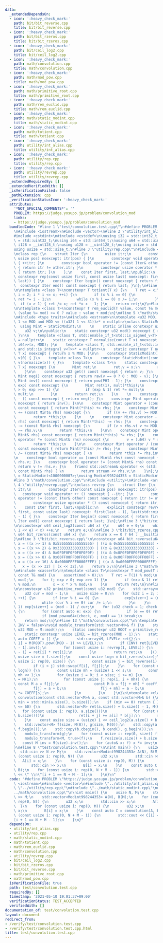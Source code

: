 ```yaml
---
data:
  _extendedDependsOn:
  - icon: ':heavy_check_mark:'
    path: bit/bit_reverse.cpp
    title: bit/bit_reverse.cpp
  - icon: ':heavy_check_mark:'
    path: bit/bit_rzeros.cpp
    title: bit/bit_rzeros.cpp
  - icon: ':heavy_check_mark:'
    path: bit/ceil_log2.cpp
    title: bit/ceil_log2.cpp
  - icon: ':heavy_check_mark:'
    path: math/convolution.cpp
    title: math/convolution.cpp
  - icon: ':heavy_check_mark:'
    path: math/mod_pow.cpp
    title: math/mod_pow.cpp
  - icon: ':heavy_check_mark:'
    path: math/primitive_root.cpp
    title: math/primitive_root.cpp
  - icon: ':heavy_check_mark:'
    path: math/rem_euclid.cpp
    title: math/rem_euclid.cpp
  - icon: ':heavy_check_mark:'
    path: math/static_modint.cpp
    title: math/static_modint.cpp
  - icon: ':heavy_check_mark:'
    path: math/totient.cpp
    title: math/totient.cpp
  - icon: ':heavy_check_mark:'
    path: utility/int_alias.cpp
    title: utility/int_alias.cpp
  - icon: ':heavy_check_mark:'
    path: utility/rep.cpp
    title: utility/rep.cpp
  - icon: ':heavy_check_mark:'
    path: utility/revrep.cpp
    title: utility/revrep.cpp
  _extendedRequiredBy: []
  _extendedVerifiedWith: []
  _isVerificationFailed: false
  _pathExtension: cpp
  _verificationStatusIcon: ':heavy_check_mark:'
  attributes:
    '*NOT_SPECIAL_COMMENTS*': ''
    PROBLEM: https://judge.yosupo.jp/problem/convolution_mod
    links:
    - https://judge.yosupo.jp/problem/convolution_mod
  bundledCode: "#line 1 \"test/convolution.test.cpp\"\n#define PROBLEM \"https://judge.yosupo.jp/problem/convolution_mod\"\
    \n#include <iostream>\n#include <vector>\n#line 2 \"utility/int_alias.cpp\"\n\
    #include <cstdint>\n#include <cstddef>\n\nusing i32 = std::int32_t;\nusing u32\
    \ = std::uint32_t;\nusing i64 = std::int64_t;\nusing u64 = std::uint64_t;\nusing\
    \ i128 = __int128_t;\nusing u128 = __uint128_t;\nusing isize = std::ptrdiff_t;\n\
    using usize = std::size_t;\n#line 3 \"utility/rep.cpp\"\n#include <algorithm>\n\
    \nclass rep {\n    struct Iter {\n        usize itr;\n        constexpr Iter(const\
    \ usize pos) noexcept: itr(pos) { }\n        constexpr void operator ++ () noexcept\
    \ { ++itr; }\n        constexpr bool operator != (const Iter& other) const noexcept\
    \ { return itr != other.itr; }\n        constexpr usize operator * () const noexcept\
    \ { return itr; }\n    };\n    const Iter first, last;\npublic:\n    explicit\
    \ constexpr rep(const usize first, const usize last) noexcept: first(first), last(std::max(first,\
    \ last)) { }\n    constexpr Iter begin() const noexcept { return first; }\n  \
    \  constexpr Iter end() const noexcept { return last; }\n};\n#line 2 \"math/totient.cpp\"\
    \n\ntemplate <class T>\nconstexpr T totient(T x) {\n    T ret = x;\n    for (T\
    \ i = 2; i * i <= x; ++i) {\n        if (x % i == 0) {\n            ret /= i;\
    \ ret *= i - 1;\n            while (x % i == 0) x /= i;\n        }\n    }\n  \
    \  if (x > 1) { ret /= x; ret *= x - 1; }\n    return ret;\n}\n#line 2 \"math/rem_euclid.cpp\"\
    \n\ntemplate <class T>\nconstexpr T rem_euclid(T value, const T& mod) {\n    return\
    \ (value %= mod) >= 0 ? value : value + mod;\n}\n#line 5 \"math/static_modint.cpp\"\
    \n#include <type_traits>\n#include <ostream>\n\ntemplate <u32 MOD, std::enable_if_t<((u32)\
    \ 1 <= MOD and MOD <= ((u32) 1 << 31))>* = nullptr>\nclass StaticModint {\n  \
    \  using Mint = StaticModint;\n    \n    static inline constexpr u32 PHI = totient(MOD);\n\
    \    u32 v;\n\npublic:\n    static constexpr u32 mod() noexcept { return MOD;\
    \ }\n\n    template <class T, std::enable_if_t<std::is_signed_v<T> and std::is_integral_v<T>>*\
    \ = nullptr>\n    static constexpr T normalize(const T x) noexcept { return rem_euclid<std::common_type_t<T,\
    \ i64>>(x, MOD); }\n    template <class T, std::enable_if_t<std::is_unsigned_v<T>\
    \ and std::is_integral_v<T>>* = nullptr>\n    static constexpr T normalize(const\
    \ T x) noexcept { return x % MOD; }\n\n    constexpr StaticModint() noexcept:\
    \ v(0) { }\n    template <class T>\n    constexpr StaticModint(const T x) noexcept:\
    \ v(normalize(x)) { }\n    template <class T>\n    static constexpr Mint raw(const\
    \ T x) noexcept {\n        Mint ret;\n        ret.v = x;\n        return ret;\n\
    \    }\n\n    constexpr u32 get() const noexcept { return v; }\n    constexpr\
    \ Mint neg() const noexcept { return raw(v == 0 ? 0 : MOD - v); }\n    constexpr\
    \ Mint inv() const noexcept { return pow(PHI - 1); }\n    constexpr Mint pow(u64\
    \ exp) const noexcept {\n        Mint ret(1), mult(*this);\n        for (; exp\
    \ > 0; exp >>= 1) {\n            if (exp & 1) ret *= mult;\n            mult *=\
    \ mult;\n        }\n        return ret;\n    }\n    \n    constexpr Mint operator\
    \ - () const noexcept { return neg(); }\n    constexpr Mint operator ~ () const\
    \ noexcept { return inv(); }\n\n    constexpr Mint operator + (const Mint& rhs)\
    \ const noexcept { return Mint(*this) += rhs; }\n    constexpr Mint& operator\
    \ += (const Mint& rhs) noexcept {\n        if ((v += rhs.v) >= MOD) v -= MOD;\n\
    \        return *this;\n    }\n    \n    constexpr Mint operator - (const Mint&\
    \ rhs) const noexcept { return Mint(*this) -= rhs; }\n    constexpr Mint& operator\
    \ -= (const Mint& rhs) noexcept {\n        if (v < rhs.v) v += MOD;\n        v\
    \ -= rhs.v;\n        return *this;\n    }\n\n    constexpr Mint operator * (const\
    \ Mint& rhs) const noexcept { return Mint(*this) *= rhs; }\n    constexpr Mint&\
    \ operator *= (const Mint& rhs) noexcept {\n        v = (u64) v * rhs.v % MOD;\n\
    \        return *this;\n    }\n\n    constexpr Mint operator / (const Mint& rhs)\
    \ const noexcept { return Mint(*this) /= rhs; }\n    constexpr Mint& operator\
    \ /= (const Mint& rhs) noexcept { \n        return *this *= rhs.inv();\n    }\n\
    \n    constexpr bool operator == (const Mint& rhs) const noexcept { return v ==\
    \ rhs.v; }\n    constexpr bool operator != (const Mint& rhs) const noexcept {\
    \ return v != rhs.v; }\n    friend std::ostream& operator << (std::ostream& stream,\
    \ const Mint& rhs) { \n        return stream << rhs.v;\n    }\n};\n\nusing Modint1000000007\
    \ = StaticModint<1000000007>;\nusing Modint998244353 = StaticModint<998244353>;\n\
    #line 3 \"math/convolution.cpp\"\n#include <utility>\n#include <array>\n#line\
    \ 4 \"utility/revrep.cpp\"\n\nclass revrep {\n    struct Iter {\n        usize\
    \ itr;\n        constexpr Iter(const usize pos) noexcept: itr(pos) { }\n     \
    \   constexpr void operator ++ () noexcept { --itr; }\n        constexpr bool\
    \ operator != (const Iter& other) const noexcept { return itr != other.itr; }\n\
    \        constexpr usize operator * () const noexcept { return itr; }\n    };\n\
    \    const Iter first, last;\npublic:\n    explicit constexpr revrep(const usize\
    \ first, const usize last) noexcept: first(last - 1), last(std::min(first, last)\
    \ - 1) { }\n    constexpr Iter begin() const noexcept { return first; }\n    constexpr\
    \ Iter end() const noexcept { return last; }\n};\n#line 3 \"bit/ceil_log2.cpp\"\
    \n\nconstexpr u64 ceil_log2(const u64 x) {\n    u64 e = 0;\n    while (((u64)\
    \ 1 << e) < x) ++e;\n    return e;\n}\n#line 3 \"bit/bit_rzeros.cpp\"\n\nconstexpr\
    \ u64 bit_rzeros(const u64 x) {\n    return x == 0 ? 64 : __builtin_ctzll(x);\n\
    }\n#line 3 \"bit/bit_reverse.cpp\"\n\nconstexpr u64 bit_reverse(u64 x) {\n   \
    \ x = ((x >> 1) & 0x5555555555555555) | ((x & 0x5555555555555555) << 1);\n   \
    \ x = ((x >> 2) & 0x3333333333333333) | ((x & 0x3333333333333333) << 2);\n   \
    \ x = ((x >> 4) & 0x0F0F0F0F0F0F0F0F) | ((x & 0x0F0F0F0F0F0F0F0F) << 4);\n   \
    \ x = ((x >> 8) & 0x00FF00FF00FF00FF) | ((x & 0x00FF00FF00FF00FF) << 8);\n   \
    \ x = ((x >> 16) & 0x0000FFFF0000FFFF) | ((x & 0x0000FFFF0000FFFF) << 16);\n \
    \   x = (x >> 32) | (x << 32);\n    return x;\n}\n#line 3 \"math/mod_pow.cpp\"\
    \n#include <cassert>\n\ntemplate <class T>\nconstexpr T mod_pow(T x, u64 exp,\
    \ const T& mod) {\n    assert(mod > 0);\n    T ret = T(1) % mod;\n    x = rem_euclid(x,\
    \ mod);\n    for (; exp > 0; exp >>= 1) {\n        if (exp & 1) ret = ret * x\
    \ % mod;\n        x = x * x % mod;\n    }\n    return ret;\n}\n#line 5 \"math/primitive_root.cpp\"\
    \n\nconstexpr u32 primitive_root(const u32 mod) {\n    std::array<u32, 32> exp{};\n\
    \    u32 cur = mod - 1;\n    usize size = 0;\n    for (u32 i = 2; i * i <= cur;\
    \ ++i) {\n        if (cur % i == 0) {\n            exp[size++] = (mod - 1) / i;\n\
    \            while (cur % i == 0) cur /= i;\n        }\n    }\n    if (cur !=\
    \ 1) exp[size++] = (mod - 1) / cur;\n    for (u32 check = 1; check < mod; ++check)\
    \ {\n        for (const auto e: exp) {\n            if (e == 0) return check;\n\
    \            if (mod_pow<u64>(check, e, mod) == 1) break;\n        }\n    }\n\
    \    return mod;\n}\n#line 13 \"math/convolution.cpp\"\n\ntemplate <class M, bool\
    \ INV = false>\nvoid modulo_transform(std::vector<M>& f) {\n    static constexpr\
    \ u32 MOD = M::mod();\n    static constexpr u32 ROOT = primitive_root(MOD);\n\
    \    static constexpr usize LEVEL = bit_rzeros(MOD - 1);\n    static constexpr\
    \ auto COEFF = [] {\n        std::array<M, LEVEL> ret{};\n        ret[LEVEL -\
    \ 1] = M(ROOT).pow((MOD - 1) >> LEVEL);\n        if (INV) ret[LEVEL - 1] = ret[LEVEL\
    \ - 1].inv();\n        for (const usize i: revrep(1, LEVEL)) {\n            ret[i\
    \ - 1] = ret[i] * ret[i];\n        }\n        return ret;\n    }();\n    const\
    \ usize size = f.size();\n    const usize logn = bit_rzeros(size);\n    for (const\
    \ usize i: rep(0, size)) {\n        const usize j = bit_reverse(i) >> (64 - logn);\n\
    \        if (i < j) std::swap(f[i], f[j]);\n    }\n    for (const usize s: rep(0,\
    \ logn)) {\n        const usize mh = (usize) 1 << s;\n        const usize m =\
    \ mh << 1;\n        for (usize i = 0; i < size; i += m) {\n            M coeff\
    \ = M(1);\n            for (const usize j: rep(i, i + mh)) {\n               \
    \ const M a = f[j];\n                const M b = f[j + mh] * coeff;\n        \
    \        f[j] = a + b;\n                f[j + mh] = a - b;\n                coeff\
    \ *= COEFF[s];\n            }\n        }\n    }\n}\n\ntemplate <class M>\nstd::vector<M>\
    \ convolution(const std::vector<M>& a, const std::vector<M>& b) {\n    const usize\
    \ min = std::min(a.size(), b.size());\n    if (min == 0) return { };\n    if (min\
    \ <= 60) {\n        std::vector<M> ret(a.size() + b.size() - 1, M(0));\n     \
    \   for (const usize i: rep(0, a.size()))\n            for (const usize j: rep(0,\
    \ b.size()))\n                ret[i + j] += a[i] * b[j];\n        return ret;\n\
    \    }\n    const usize size = (usize) 1 << ceil_log2(a.size() + b.size() - 1);\n\
    \    std::vector<M> f(size, M(0)), g(size, M(0));\n    std::copy(a.cbegin(), a.cend(),\
    \ f.begin());\n    std::copy(b.cbegin(), b.cend(), g.begin());\n    modulo_transform(f);\n\
    \    modulo_transform(g);\n    for (const usize i: rep(0, size)) f[i] *= g[i];\n\
    \    modulo_transform<M, true>(f);\n    f.resize(a.size() + b.size() - 1);\n \
    \   const M inv = M(size).inv();\n    for (auto& x: f) x *= inv;\n    return f;\n\
    }\n#line 8 \"test/convolution.test.cpp\"\n\nint main() {\n    usize N, M;\n  \
    \  std::cin >> N >> M;\n    std::vector<Modint998244353> A(N), B(M);\n    for\
    \ (const usize i: rep(0, N)) {\n        u32 x;\n        std::cin >> x;\n     \
    \   A[i] = x;\n    }\n    for (const usize i: rep(0, M)) {\n        u32 x;\n \
    \       std::cin >> x;\n        B[i] = x;\n    }\n    const auto C = convolution(A,\
    \ B);\n    for (const usize i: rep(0, N + M - 1)) {\n        std::cout << C[i]\
    \ << \" \\n\"[i + 1 == N + M - 1];\n    }\n}\n"
  code: "#define PROBLEM \"https://judge.yosupo.jp/problem/convolution_mod\"\n#include\
    \ <iostream>\n#include <vector>\n#include \"../utility/int_alias.cpp\"\n#include\
    \ \"../utility/rep.cpp\"\n#include \"../math/static_modint.cpp\"\n#include \"\
    ../math/convolution.cpp\"\n\nint main() {\n    usize N, M;\n    std::cin >> N\
    \ >> M;\n    std::vector<Modint998244353> A(N), B(M);\n    for (const usize i:\
    \ rep(0, N)) {\n        u32 x;\n        std::cin >> x;\n        A[i] = x;\n  \
    \  }\n    for (const usize i: rep(0, M)) {\n        u32 x;\n        std::cin >>\
    \ x;\n        B[i] = x;\n    }\n    const auto C = convolution(A, B);\n    for\
    \ (const usize i: rep(0, N + M - 1)) {\n        std::cout << C[i] << \" \\n\"\
    [i + 1 == N + M - 1];\n    }\n}"
  dependsOn:
  - utility/int_alias.cpp
  - utility/rep.cpp
  - math/static_modint.cpp
  - math/totient.cpp
  - math/rem_euclid.cpp
  - math/convolution.cpp
  - utility/revrep.cpp
  - bit/ceil_log2.cpp
  - bit/bit_rzeros.cpp
  - bit/bit_reverse.cpp
  - math/primitive_root.cpp
  - math/mod_pow.cpp
  isVerificationFile: true
  path: test/convolution.test.cpp
  requiredBy: []
  timestamp: '2021-05-10 19:01:37+09:00'
  verificationStatus: TEST_ACCEPTED
  verifiedWith: []
documentation_of: test/convolution.test.cpp
layout: document
redirect_from:
- /verify/test/convolution.test.cpp
- /verify/test/convolution.test.cpp.html
title: test/convolution.test.cpp
---
```

